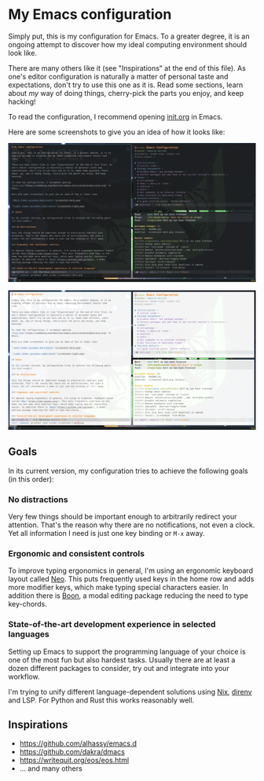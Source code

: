 # My Emacs configuration

Simply put, this is my configuration for Emacs. To a greater degree, it is an
ongoing attempt to discover how my ideal computing environment should look
like.

There are many others like it (see "Inspirations" at the end of this file). As
one's editor configuration is naturally a matter of personal taste and
expectations, don't try to use this one as it is. Read some sections, learn
about _my_ way of doing things, cherry-pick the parts you enjoy, and keep
hacking!

To read the configuration, I recommend opening
[init.org](https://codeberg.org/dkellner/emacs.d/src/branch/main/init.org) in
Emacs.

Here are some screenshots to give you an idea of how it looks like:

![Dark theme (sanityinc-tomorrow-night)](screenshot-dark.png)

![Light theme (sanityinc-tomorrow-day)](screenshot-light.png)

## Goals

In its current version, my configuration tries to achieve the following goals
(in this order):

### No distractions

Very few things should be important enough to arbitrarily redirect your
attention. That's the reason why there are no notifications, not even a
clock. Yet all information I need is just one key binding or `M-x` away.

### Ergonomic and consistent controls

To improve typing ergonomics in general, I'm using an ergonomic keyboard layout
called [Neo](https://neo-layout.org/). This puts frequently used keys in the
home row and adds more modifier keys, which make typing special characters
easier. In addition there is [Boon](https://github.com/jyp/boon), a modal
editing package reducing the need to type key-chords.

### State-of-the-art development experience in selected languages

Setting up Emacs to support the programming language of your choice is one of
the most fun but also hardest tasks. Usually there are at least a dozen
different packages to consider, try out and integrate into your workflow.

I'm trying to unify different language-dependent solutions using
[Nix](https://nixos.org/nix/), [direnv](https://direnv.net/) and LSP. For
Python and Rust this works reasonably well.

## Inspirations

- https://github.com/alhassy/emacs.d
- https://github.com/dakra/dmacs
- https://writequit.org/eos/eos.html
- ... and many others
